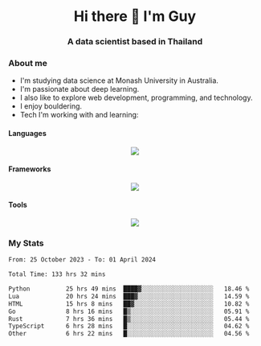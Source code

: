 <h1 align="center">Hi there 👋 I'm Guy</h1>
<h3 align="center">A data scientist based in Thailand</h3>

### About me

- I'm studying data science at Monash University in Australia.
- I'm passionate about deep learning.
- I also like to explore web development, programming, and technology.
- I enjoy bouldering.
- Tech I'm working with and learning:

#### Languages

<div align="center">
    <img src="https://skillicons.dev/icons?i=py,ts,js,html,css,rust,go" />
</div>

#### Frameworks

<div align="center">
    <img src="https://skillicons.dev/icons?i=pytorch,tensorflow,fastapi,react" /><br>
</div>

#### Tools

<div align="center">
    <img src="https://skillicons.dev/icons?i=postgres,redis,docker" /><br>
</div>

### My Stats

<!--START_SECTION:waka-->

```txt
From: 25 October 2023 - To: 01 April 2024

Total Time: 133 hrs 32 mins

Python          25 hrs 49 mins  ████▓░░░░░░░░░░░░░░░░░░░░   18.46 %
Lua             20 hrs 24 mins  ███▓░░░░░░░░░░░░░░░░░░░░░   14.59 %
HTML            15 hrs 8 mins   ██▓░░░░░░░░░░░░░░░░░░░░░░   10.82 %
Go              8 hrs 16 mins   █▒░░░░░░░░░░░░░░░░░░░░░░░   05.91 %
Rust            7 hrs 36 mins   █▒░░░░░░░░░░░░░░░░░░░░░░░   05.44 %
TypeScript      6 hrs 28 mins   █░░░░░░░░░░░░░░░░░░░░░░░░   04.62 %
Other           6 hrs 22 mins   █░░░░░░░░░░░░░░░░░░░░░░░░   04.56 %
```

<!--END_SECTION:waka-->
